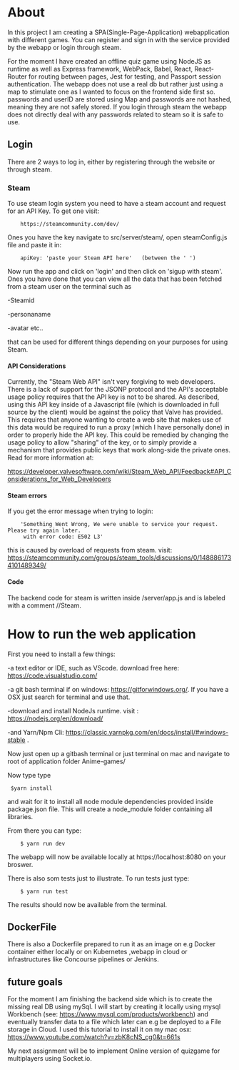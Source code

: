 # About
In this project I am creating a SPA(Single-Page-Application) webapplication with different games. You can register and sign in with the service provided by the webapp or login through steam. 

For the moment I have created an offline quiz game using
NodeJS as runtime as well as Express framework, WebPack, Babel, React, React-Router for routing between pages, Jest for testing, and Passport session authentication. The webapp does not use a real db but rather just using a map to stimulate one as I wanted to focus on the frontend side first so. passwords and userID are stored using Map and passwords are not hashed, meaning they are not safely stored. If you login through steam the webapp does not directly deal with any passwords related to steam so it is safe to use.  


## Login
There are 2 ways to log in, either by registering through the website or through steam.


### Steam
To use steam login system you need to have a steam account and request for an API Key. To get one visit:

        https://steamcommunity.com/dev/

Ones you have the key navigate to src/server/steam/, open steamConfig.js file and paste it in:
        
        apiKey: 'paste your Steam API here'   (between the ' ')

Now run the app and click on 'login' and then click on 'sigup with steam'. 
Ones you have done that you can view all the data that has been fetched from a steam user on the terminal such as 

-Steamid

-personaname

-avatar etc..

that can be used for different things depending on your purposes for using Steam. 

#### API Considerations
Currently, the "Steam Web API" isn't very forgiving to web developers. There is a lack of support for the JSONP protocol and the API's acceptable usage policy requires that the API key is not to be shared. As described, using this API key inside of a Javascript file (which is downloaded in full source by the client) would be against the policy that Valve has provided. This requires that anyone wanting to create a web site that makes use of this data would be required to run a proxy (which I have personally done) in order to properly hide the API key. This could be remedied by changing the usage policy to allow "sharing" of the key, or to simply provide a mechanism that provides public keys that work along-side the private ones.
Read for more information at:  

https://developer.valvesoftware.com/wiki/Steam_Web_API/Feedback#API_Considerations_for_Web_Developers 





#### Steam errors
If you get the error message when trying to login:

        'Something Went Wrong, We were unable to service your request. Please try again later.
         with error code: E502 L3'


this is caused by overload of requests from steam.
visit: https://steamcommunity.com/groups/steam_tools/discussions/0/1488861734101489349/


#### Code 
The backend code for steam is written inside /server/app.js  and is labeled with a comment  //Steam.



# How to run the web application
First you need to install a few things:

-a text editor or IDE, such as VScode. download free here: https://code.visualstudio.com/ 

-a git bash terminal if on windows: https://gitforwindows.org/. If you have a OSX just search for  terminal and use that.

-download and install NodeJs runtime. visit : https://nodejs.org/en/download/

-and Yarn/Npm Cli:  https://classic.yarnpkg.com/en/docs/install/#windows-stable .

 
Now just open up a gitbash terminal or just terminal on mac and navigate to root of application folder Anime-games/

Now type type 

     $yarn install
 

and wait for it to install all node module dependencies provided inside package.json file. This will create a node_module folder containing all libraries.

From there you can type: 

        $ yarn run dev


The webapp will now be available locally at https://localhost:8080 on your broswer.

There is also som tests just to illustrate. To run tests just type: 


        $ yarn run test


The results should now be available from the terminal. 


## DockerFile
There is also a Dockerfile prepared to run it as an image on e.g Docker container either locally or on Kubernetes ,webapp in cloud or infrastructures like Concourse pipelines or Jenkins.


## future goals
For the moment I am finishing the backend side which is to create the missing real DB using mySql. I will start by creating it locally using mysql Workbench (see: https://www.mysql.com/products/workbench) and eventually transfer data to a file which later can e.g be deployed to a File storage in Cloud.
I used this tutorial to install it on my mac osx: https://www.youtube.com/watch?v=zbK8cNS_cg0&t=661s

My next assignment will be to implement Online version of quizgame for multiplayers using Socket.io.
